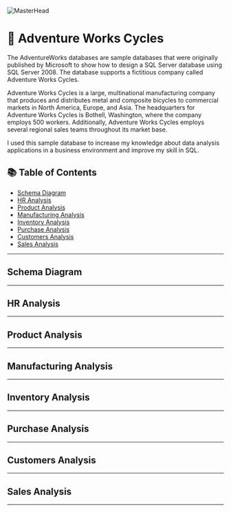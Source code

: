 ![MasterHead](https://user-images.githubusercontent.com/119062221/205323914-5955d947-14af-4ec3-9020-b5f33b6e4133.png)
# :bicyclist: Adventure Works Cycles 
The AdventureWorks databases are sample databases that were originally published by Microsoft to show how to design a SQL Server database using SQL Server 2008. The database supports a fictitious company called Adventure Works Cycles. 

Adventure Works Cycles is a large, multinational manufacturing company that produces and distributes metal and composite bicycles to commercial markets in North America, Europe, and Asia. The headquarters for Adventure Works Cycles is Bothell, Washington, where the company employs 500 workers. Additionally, Adventure Works Cycles employs several regional sales teams throughout its market base.

I used this sample database to increase my knowledge about data analysis applications in a business environment and improve my skill in SQL.

## 📚 Table of Contents
- [Schema Diagram](#schema-diagram)
- [HR Analysis](#hr-analysis)
- [Product Analysis](#product-analysis)
- [Manufacturing Analysis](#manufacturing-analysis)
- [Inventory Analysis](#inventory-analysis)
- [Purchase Analysis](#purchase-analysis)
- [Customers Analysis](#customers-analysis)
- [Sales Analysis](#sales-analysis)

***
## Schema Diagram

***

## HR Analysis

***

## Product Analysis

***

## Manufacturing Analysis

***

## Inventory Analysis

***

## Purchase Analysis

***

## Customers Analysis

***

## Sales Analysis

***

